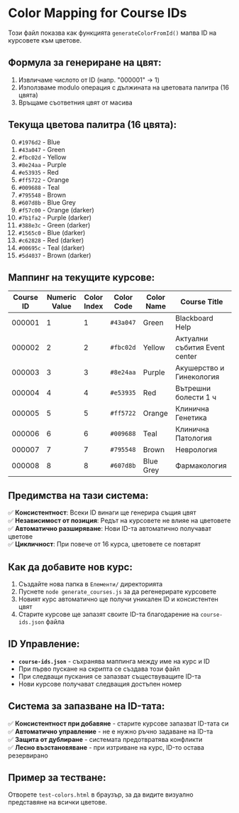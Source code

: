# Color Mapping for Course IDs

Този файл показва как функцията `generateColorFromId()` мапва ID на курсовете към цветове.

## Формула за генериране на цвят:
1. Извличаме числото от ID (напр. "000001" → 1)  
2. Използваме modulo операция с дължината на цветовата палитра (16 цвята)
3. Връщаме съответния цвят от масива

## Текуща цветова палитра (16 цвята):
0. `#1976d2` - Blue
1. `#43a047` - Green  
2. `#fbc02d` - Yellow
3. `#8e24aa` - Purple
4. `#e53935` - Red
5. `#ff5722` - Orange
6. `#009688` - Teal
7. `#795548` - Brown
8. `#607d8b` - Blue Grey
9. `#f57c00` - Orange (darker)
10. `#7b1fa2` - Purple (darker)
11. `#388e3c` - Green (darker)
12. `#1565c0` - Blue (darker)
13. `#c62828` - Red (darker)
14. `#00695c` - Teal (darker)
15. `#5d4037` - Brown (darker)

## Маппинг на текущите курсове:

| Course ID | Numeric Value | Color Index | Color Code | Color Name | Course Title |
|-----------|---------------|-------------|------------|------------|--------------|
| 000001    | 1            | 1           | `#43a047`  | Green      | Blackboard Help |
| 000002    | 2            | 2           | `#fbc02d`  | Yellow     | Актуални събития Event center |
| 000003    | 3            | 3           | `#8e24aa`  | Purple     | Акушерство и Гинекология |
| 000004    | 4            | 4           | `#e53935`  | Red        | Вътрешни болести 1 ч |
| 000005    | 5            | 5           | `#ff5722`  | Orange     | Клинична Генетика |
| 000006    | 6            | 6           | `#009688`  | Teal       | Клинична Патология |
| 000007    | 7            | 7           | `#795548`  | Brown      | Неврология |
| 000008    | 8            | 8           | `#607d8b`  | Blue Grey  | Фармакология |

## Предимства на тази система:

✅ **Консистентност**: Всеки ID винаги ще генерира същия цвят  
✅ **Независимост от позиция**: Редът на курсовете не влияе на цветовете  
✅ **Автоматично разширяване**: Нови ID-та автоматично получават цветове  
✅ **Цикличност**: При повече от 16 курса, цветовете се повтарят  

## Как да добавите нов курс:
1. Създайте нова папка в `Елементи/` директорията
2. Пуснете `node generate_courses.js` за да регенерирате курсовете
3. Новият курс автоматично ще получи уникален ID и консистентен цвят
4. Старите курсове ще запазят своите ID-та благодарение на `course-ids.json` файла

## ID Управление:
- **`course-ids.json`** - съхранява маппинга между име на курс и ID
- При първо пускане на скрипта се създава този файл  
- При следващи пускания се запазват съществуващите ID-та
- Нови курсове получават следващия достъпен номер

## Система за запазване на ID-тата:
✅ **Консистентност при добавяне** - старите курсове запазват ID-тата си  
✅ **Автоматично управление** - не е нужно ръчно задаване на ID-та  
✅ **Защита от дублиране** - системата предотвратява конфликти  
✅ **Лесно възстановяване** - при изтриване на курс, ID-то остава резервирано  

## Пример за тестване:
Отворете `test-colors.html` в браузър, за да видите визуално представяне на всички цветове.